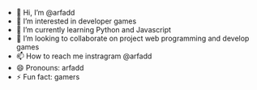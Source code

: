 - 👋 Hi, I’m @arfadd
- 👀 I’m interested in developer games
- 🌱 I’m currently learning Python and Javascript
- 💞️ I’m looking to collaborate on project web programming and develop games
- 📫 How to reach me instragram @arfadd
- 😄 Pronouns: arfadd
- ⚡ Fun fact: gamers

<!---
arfadd/arfadd is a ✨ special ✨ repository because its `README.md` (this file) appears on your GitHub profile.
You can click the Preview link to take a look at your changes.
--->
